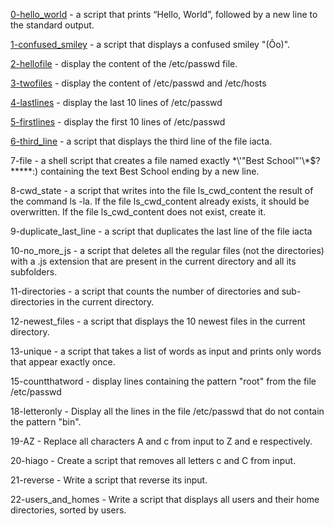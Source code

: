 [0-hello_world](0-hello_world) - a script that prints “Hello, World”, followed by a new line to the standard output.

[1-confused_smiley](1-confused_smiley) - a script that displays a confused smiley "(Ôo)".

[2-hellofile](2-hellofile) - display the content of the /etc/passwd file.

[3-twofiles](3-twofiles) - display the content of /etc/passwd and /etc/hosts

[4-lastlines](4-lastlines) - display the last 10 lines of /etc/passwd

[5-firstlines](5-firstlines) - display the first 10 lines of /etc/passwd

[6-third_line](6-third_line) -  a script that displays the third line of the file iacta.

7-file -  a shell script that creates a file named exactly \*\\'"Best School"\'\\*$\?\*\*\*\*\*:) containing the text Best School ending by a new line.

8-cwd_state - a script that writes into the file ls_cwd_content the result of the command ls -la. If the file ls_cwd_content already exists, it should be overwritten. If the file ls_cwd_content does not exist, create it.

9-duplicate_last_line - a script that duplicates the last line of the file iacta

10-no_more_js -  a script that deletes all the regular files (not the directories) with a .js extension that are present in the current directory and all its subfolders.

11-directories -  a script that counts the number of directories and sub-directories in the current directory.

12-newest_files - a script that displays the 10 newest files in the current directory.

13-unique - a script that takes a list of words as input and prints only words that appear exactly once.

15-countthatword - display lines containing the pattern "root" from the file /etc/passwd

18-letteronly - Display all the lines in the file /etc/passwd that do not contain the pattern "bin".

19-AZ - Replace all characters A and c from input to Z and e respectively.

20-hiago - Create a script that removes all letters c and C from input.

21-reverse - Write a script that reverse its input.

22-users_and_homes - Write a script that displays all users and their home directories, sorted by users.

